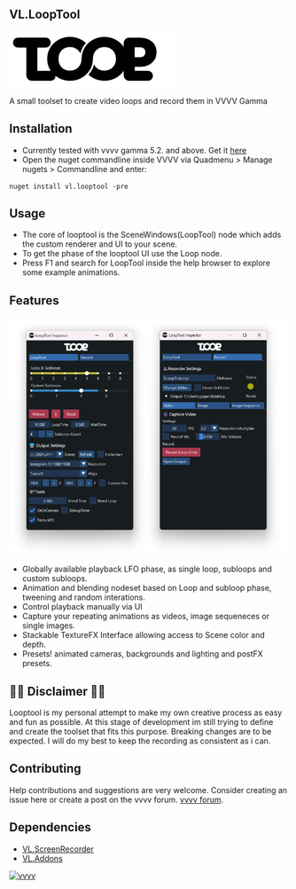 
## VL.LoopTool 

<p align="left">
<img src="assets/ui/LoopToolDark_300px.png" title="" alt="LoopTool Logo"> 
</p> 

A small toolset to create video loops and record them in VVVV Gamma



## Installation

- Currently tested with vvvv gamma 5.2. and above. Get it [here](https://visualprogramming.net/)
- Open the nuget commandline inside VVVV via Quadmenu  > Manage nugets  > Commandline and enter:

```
nuget install vl.looptool -pre
```
## Usage
- The core of looptool is the SceneWindows(LoopTool) node which adds the custom renderer and UI to your scene.
- To get the phase of the looptool UI use the Loop node.
- Press F1 and search for LoopTool inside the help browser to explore some example animations.

## Features

<p align="left">
<img src="assets/docu/Capture.png" title="" alt="LoopTool Screenshot"> 
</p> 

- Globally available playback LFO phase, as single loop, subloops and custom subloops. 
- Animation and blending nodeset based on Loop and subloop phase, tweening and random interations.
- Control playback manually via UI
- Capture your repeating animations as videos, image sequeneces or single images.
- Stackable TextureFX Interface allowing access to Scene color and depth.
- Presets! animated cameras, backgrounds and lighting and postFX presets.

## 🚨🚨 Disclaimer 🚨🚨 

Looptool is my personal attempt to make my own creative process as easy and fun as possible. 
At this stage of development im still trying to define and create the toolset that fits this purpose.
Breaking changes are to be expected. I will do my best to keep the recording as consistent as i can.

## Contributing

Help contributions and suggestions are very welcome. Consider creating an issue here or create a post on the vvvv forum. [vvvv forum](http://www.discourse.vvvv.org).

## Dependencies

- [VL.ScreenRecorder](https://github.com/vvvv/VL.ScreenRecorder)
- [VL.Addons](https://github.com/bj-rn/VL.Addons)

[![vvvv](https://img.shields.io/static/v1?label=MADE%20WITH&message=VVVV&color=191919&style=for-the-badge)](https://visualprogramming.net/)